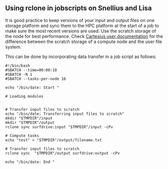 ## Using rclone in jobscripts on Snellius and Lisa

It is good practice to keep versions of your input and output files on one storage platform and sync them to the HPC platform at the start of a job to make sure the most recent versions are used. Use the scratch storage of the node for best performance. Check [Cartesius user documentation](https://userinfo.surfsara.nl/systems/cartesius/filesystems) for the difference between the scratch storage of a compute node and the user file system.

This can be done by incorporating data transfer in a job script as follows:

```
#!/bin/bash
#SBATCH --time=00:00:10
#SBATCH -N 1
#SBATCH --tasks-per-node 16

echo "/bin/date: Start "

# Loading modules


# Transfer input files to scratch
echo "/bin/date: Transferring input files to scratch"
mkdir "$TMPDIR"/input
mkdir "$TMPDIR"/output
rclone sync surfdrive:input "$TMPDIR"/input -cPv

# Compute tasks
echo "test" > "$TMPDIR"/output/filename.txt

# Transfer input files to scratch
rclone sync  "$TMPDIR"/output surfdrive:output -cPv

echo "/bin/date: End "
```
